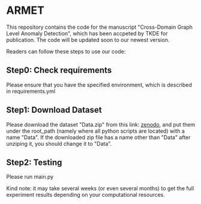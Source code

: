 # ARMET

This repository contains the code for the manuscript "Cross-Domain Graph Level Anomaly Detection", which has been accpeted by TKDE for publication. The code will be updated soon to our newest version.

Readers can follow these steps to use our code:

## Step0: Check requirements
Please ensure that you have the specified environment, which is described in requirements.yml

## Step1: Download Dataset
Please download the dataset "Data.zip" from this link: [zenodo](https://doi.org/10.5281/zenodo.8246213), and put them under the root_path (namely where all python scripts are located) with a name "Data". If the downloaded zip file has a name other than "Data" after unziping it, you should change it to "Data".  

## Step2: Testing

Please run main.py 

Kind note: it may take several weeks (or even several months) to get the full experiment results depending on your computational resources.


